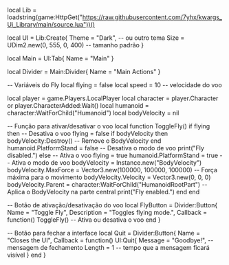local Lib = loadstring(game:HttpGet("https://raw.githubusercontent.com/7yhx/kwargs_Ui_Library/main/source.lua"))()

local UI = Lib:Create{
   Theme = "Dark", -- ou outro tema
   Size = UDim2.new(0, 555, 0, 400) -- tamanho padrão
}

local Main = UI:Tab{
   Name = "Main"
}

local Divider = Main:Divider{
   Name = "Main Actions"
}

-- Variáveis do Fly
local flying = false
local speed = 10  -- velocidade do voo

local player = game.Players.LocalPlayer
local character = player.Character or player.CharacterAdded:Wait()
local humanoid = character:WaitForChild("Humanoid")
local bodyVelocity = nil

-- Função para ativar/desativar o voo
local function ToggleFly()
    if flying then
        -- Desativa o voo
        flying = false
        if bodyVelocity then
            bodyVelocity:Destroy()  -- Remove o BodyVelocity
        end
        humanoid.PlatformStand = false  -- Desativa o modo de voo
        print("Fly disabled.")
    else
        -- Ativa o voo
        flying = true
        humanoid.PlatformStand = true  -- Ativa o modo de voo
        bodyVelocity = Instance.new("BodyVelocity")
        bodyVelocity.MaxForce = Vector3.new(100000, 100000, 100000)  -- Força máxima para o movimento
        bodyVelocity.Velocity = Vector3.new(0, 0, 0)
        bodyVelocity.Parent = character:WaitForChild("HumanoidRootPart")  -- Aplica o BodyVelocity na parte central
        print("Fly enabled.")
    end
end

-- Botão de ativação/desativação do voo
local FlyButton = Divider:Button{
   Name = "Toggle Fly",
   Description = "Toggles flying mode.",
   Callback = function()
       ToggleFly()  -- Ativa ou desativa o voo
   end
}

-- Botão para fechar a interface
local Quit = Divider:Button{
   Name = "Closes the UI",
   Callback = function()
       UI:Quit{
           Message = "Goodbye!", -- mensagem de fechamento
           Length = 1 -- tempo que a mensagem ficará visível
       }
   end
}
